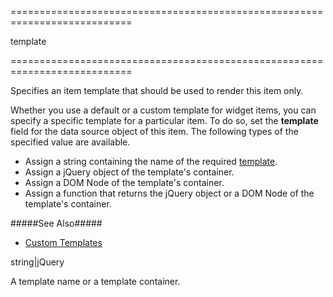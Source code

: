===========================================================================
<!--type-->template<!--/type-->
===========================================================================

<!--shortDescription-->
Specifies an item template that should be used to render this item only.
<!--/shortDescription-->

<!--fullDescription-->
Whether you use a default or a custom template for widget items, you can specify a specific template for a particular item. To do so, set the **template** field for the data source object of this item. The following types of the specified value are available.

- Assign a string containing the name of the required [template](/Documentation/ApiReference/UI_Widgets/Markup_Components/dxTemplate/).
- Assign a jQuery object of the template's container.
- Assign a DOM Node of the template's container.
- Assign a function that returns the jQuery object or a DOM Node of the template's container.

#####See Also#####
- [Custom Templates](/Documentation/Guide/Widgets/Common/Templates/#Custom_Templates)
<!--/fullDescription-->
<!--typeFunctionReturnType-->string|jQuery<!--/typeFunctionReturnType-->
<!--typeFunctionReturnDescription-->
A template name or a template container.
<!--/typeFunctionReturnDescription-->